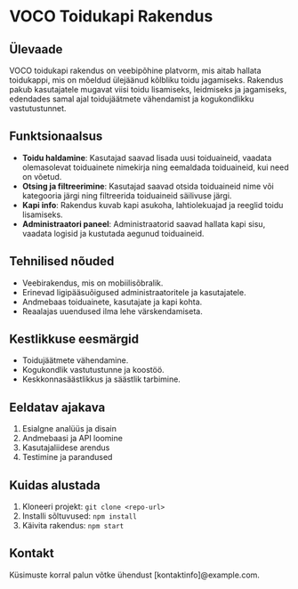 # VOCO Toidukapi Rakendus

## Ülevaade
VOCO toidukapi rakendus on veebipõhine platvorm, mis aitab hallata toidukappi, mis on mõeldud ülejäänud kõlbliku toidu jagamiseks. Rakendus pakub kasutajatele mugavat viisi toidu lisamiseks, leidmiseks ja jagamiseks, edendades samal ajal toidujäätmete vähendamist ja kogukondlikku vastutustunnet.

## Funktsionaalsus
- **Toidu haldamine**: Kasutajad saavad lisada uusi toiduaineid, vaadata olemasolevat toiduainete nimekirja ning eemaldada toiduaineid, kui need on võetud.
- **Otsing ja filtreerimine**: Kasutajad saavad otsida toiduaineid nime või kategooria järgi ning filtreerida toiduaineid säilivuse järgi.
- **Kapi info**: Rakendus kuvab kapi asukoha, lahtiolekuajad ja reeglid toidu lisamiseks.
- **Administraatori paneel**: Administraatorid saavad hallata kapi sisu, vaadata logisid ja kustutada aegunud toiduaineid.

## Tehnilised nõuded
- Veebirakendus, mis on mobiilisõbralik.
- Erinevad ligipääsuõigused administraatoritele ja kasutajatele.
- Andmebaas toiduainete, kasutajate ja kapi kohta.
- Reaalajas uuendused ilma lehe värskendamiseta.

## Kestlikkuse eesmärgid
- Toidujäätmete vähendamine.
- Kogukondlik vastutustunne ja koostöö.
- Keskkonnasäästlikkus ja säästlik tarbimine.

## Eeldatav ajakava
1. Esialgne analüüs ja disain
2. Andmebaasi ja API loomine
3. Kasutajaliidese arendus
4. Testimine ja parandused

## Kuidas alustada
1. Kloneeri projekt: `git clone <repo-url>`
2. Installi sõltuvused: `npm install`
3. Käivita rakendus: `npm start`

## Kontakt
Küsimuste korral palun võtke ühendust [kontaktinfo]@example.com.
